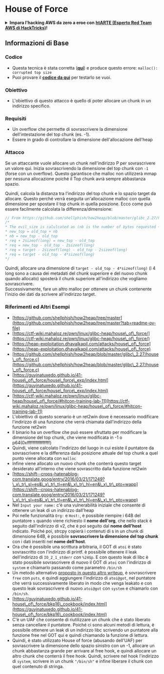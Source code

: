 # House of Force



<details>

<summary><strong>Impara l'hacking AWS da zero a eroe con</strong> <a href="https://training.hacktricks.xyz/courses/arte"><strong>htARTE (Esperto Red Team AWS di HackTricks)</strong></a><strong>!</strong></summary>

Altri modi per supportare HackTricks:

* Se vuoi vedere la tua **azienda pubblicizzata in HackTricks** o **scaricare HackTricks in PDF** Controlla i [**PIANI DI ABBONAMENTO**](https://github.com/sponsors/carlospolop)!
* Ottieni il [**merchandising ufficiale di PEASS & HackTricks**](https://peass.creator-spring.com)
* Scopri [**La Famiglia PEASS**](https://opensea.io/collection/the-peass-family), la nostra collezione di [**NFT esclusivi**](https://opensea.io/collection/the-peass-family)
* **Unisciti al** 💬 [**gruppo Discord**](https://discord.gg/hRep4RUj7f) o al [**gruppo telegram**](https://t.me/peass) o **seguici** su **Twitter** 🐦 [**@hacktricks\_live**](https://twitter.com/hacktricks\_live)**.**
* **Condividi i tuoi trucchi di hacking inviando PR a** [**HackTricks**](https://github.com/carlospolop/hacktricks) e [**HackTricks Cloud**](https://github.com/carlospolop/hacktricks-cloud) github repos.

</details>

## Informazioni di Base

### Codice

* Questa tecnica è stata corretta ([**qui**](https://sourceware.org/git/?p=glibc.git;a=commitdiff;h=30a17d8c95fbfb15c52d1115803b63aaa73a285c)) e produce questo errore: `malloc(): corrupted top size`
* Puoi provare il [**codice da qui**](https://guyinatuxedo.github.io/41-house\_of\_force/house\_force\_exp/index.html) per testarlo se vuoi.

### Obiettivo

* L'obiettivo di questo attacco è quello di poter allocare un chunk in un indirizzo specifico.

### Requisiti

* Un overflow che permette di sovrascrivere la dimensione dell'intestazione del top chunk (es. -1).
* Essere in grado di controllare la dimensione dell'allocazione dell'heap

### Attacco

Se un attaccante vuole allocare un chunk nell'indirizzo P per sovrascrivere un valore qui. Inizia sovrascrivendo la dimensione del top chunk con `-1` (forse con un overflow). Questo garantisce che malloc non utilizzerà mmap per nessuna allocazione poiché il Top chunk avrà sempre abbastanza spazio.

Quindi, calcola la distanza tra l'indirizzo del top chunk e lo spazio target da allocare. Questo perché verrà eseguita un'allocazione malloc con quella dimensione per spostare il top chunk in quella posizione. Ecco come può essere facilmente calcolata la differenza/dimensione:
```c
// From https://github.com/shellphish/how2heap/blob/master/glibc_2.27/house_of_force.c#L59C2-L67C5
/*
* The evil_size is calulcated as (nb is the number of bytes requested + space for metadata):
* new_top = old_top + nb
* nb = new_top - old_top
* req + 2sizeof(long) = new_top - old_top
* req = new_top - old_top - 2sizeof(long)
* req = target - 2sizeof(long) - old_top - 2sizeof(long)
* req = target - old_top - 4*sizeof(long)
*/
```
Quindi, allocare una dimensione di `target - old_top - 4*sizeof(long)` (i 4 long sono a causa dei metadati del chunk superiore e del nuovo chunk quando allocato) sposterà il chunk superiore all'indirizzo che vogliamo sovrascrivere.\
Successivamente, fare un altro malloc per ottenere un chunk contenente l'inizio dei dati da scrivere all'indirizzo target.

### Riferimenti ed Altri Esempi

* [https://github.com/shellphish/how2heap/tree/master](https://github.com/shellphish/how2heap/tree/master?tab=readme-ov-file)
* [https://ctf-wiki.mahaloz.re/pwn/linux/glibc-heap/house\_of\_force/](https://ctf-wiki.mahaloz.re/pwn/linux/glibc-heap/house\_of\_force/)
* [https://heap-exploitation.dhavalkapil.com/attacks/house\_of\_force](https://heap-exploitation.dhavalkapil.com/attacks/house\_of\_force)
* [https://github.com/shellphish/how2heap/blob/master/glibc\_2.27/house\_of\_force.c](https://github.com/shellphish/how2heap/blob/master/glibc\_2.27/house\_of\_force.c)
* [https://guyinatuxedo.github.io/41-house\_of\_force/house\_force\_exp/index.html](https://guyinatuxedo.github.io/41-house\_of\_force/house\_force\_exp/index.html)
* [https://ctf-wiki.mahaloz.re/pwn/linux/glibc-heap/house\_of\_force/#hitcon-training-lab-11](https://ctf-wiki.mahaloz.re/pwn/linux/glibc-heap/house\_of\_force/#hitcon-training-lab-11)
* L'obiettivo di questo scenario è un ret2win dove è necessario modificare l'indirizzo di una funzione che verrà chiamata dall'indirizzo della funzione ret2win
* Il binario ha un overflow che può essere sfruttato per modificare la dimensione del top chunk, che viene modificata in -1 o p64(0xffffffffffffffff)
* Quindi, viene calcolato l'indirizzo del luogo in cui esiste il puntatore da sovrascrivere e la differenza dalla posizione attuale del top chunk a quel punto viene allocata con `malloc`
* Infine viene allocato un nuovo chunk che conterrà questo target desiderato all'interno che viene sovrascritto dalla funzione ret2win
* [https://shift--crops-hatenablog-com.translate.goog/entry/2016/03/21/171249?\_x\_tr\_sl=es&\_x\_tr\_tl=en&\_x\_tr\_hl=en&\_x\_tr\_pto=wapp](https://shift--crops-hatenablog-com.translate.goog/entry/2016/03/21/171249?\_x\_tr\_sl=es&\_x\_tr\_tl=en&\_x\_tr\_hl=en&\_x\_tr\_pto=wapp)
* Nel `Input your name:` c'è una vulnerabilità iniziale che consente di ottenere un leak di un indirizzo dall'heap
* Poi nelle funzionalità `Org:` e `Host:`, è possibile riempire i 64B del puntatore `s` quando viene richiesto il **nome dell'org**, che nello stack è seguito dall'indirizzo di v2, che è poi seguito dal **nome dell'host** indicato. Poiché poi, strcpy copierà i contenuti di s in un chunk di dimensione 64B, è possibile **sovrascrivere la dimensione del top chunk** con i dati inseriti nel **nome dell'host**.
* Ora che è possibile una scrittura arbitraria, il GOT di `atoi` è stato sovrascritto con l'indirizzo di printf. è possibile ottenere il leak dell'indirizzo di `IO_2_1_stderr` _con_ `%24$p`. E con questo leak di libc è stato possibile sovrascrivere di nuovo il GOT di `atoi` con l'indirizzo di `system` e chiamarlo passando come parametro `/bin/sh`
* Un metodo alternativo [proposto in questo altro writeup](https://ctf-wiki.mahaloz.re/pwn/linux/glibc-heap/house\_of\_force/#2016-bctf-bcloud), è sovrascrivere `free` con `puts`, e quindi aggiungere l'indirizzo di `atoi@got`, nel puntatore che verrà successivamente liberato in modo che venga leakato e con questo leak sovrascrivere di nuovo `atoi@got` con `system` e chiamarlo con `/bin/sh`.
* [https://guyinatuxedo.github.io/41-house\_of\_force/bkp16\_cookbook/index.html](https://guyinatuxedo.github.io/41-house\_of\_force/bkp16\_cookbook/index.html)
* C'è un UAF che consente di riutilizzare un chunk che è stato liberato senza cancellare il puntatore. Poiché ci sono alcuni metodi di lettura, è possibile ottenere un leak di un indirizzo libc scrivendo un puntatore alla funzione free nel GOT qui e quindi chiamando la funzione di lettura.
* Quindi, è stato utilizzato House of force (abusando dell'UAF) per sovrascrivere la dimensione dello spazio sinistro con un -1, allocare un chunk abbastanza grande per arrivare al free hook, e quindi allocare un altro chunk che conterrà il free hook. Quindi, scrivere nel hook l'indirizzo di `system`, scrivere in un chunk `"/bin/sh"` e infine liberare il chunk con quel contenuto di stringa.
